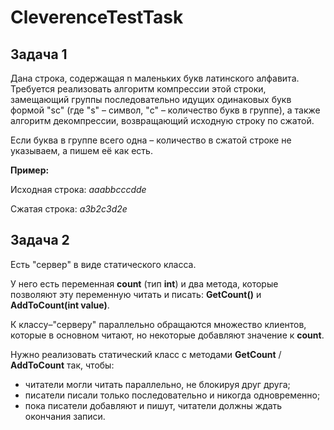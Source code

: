 # CleverenceTestTask
## Задача 1
Дана строка, содержащая n маленьких букв латинского алфавита. Требуется реализовать
алгоритм компрессии этой строки, замещающий группы последовательно идущих
одинаковых букв формой "sc" (где "s" – символ, "с" – количество букв в группе), а также
алгоритм декомпрессии, возвращающий исходную строку по сжатой.

Если буква в группе всего одна – количество в сжатой строке не указываем, а пишем её
как есть.

__Пример:__

Исходная строка: _aaabbcccdde_

Сжатая строка: _a3b2c3d2e_
## Задача 2
Есть "сервер" в виде статического класса.

У него есть переменная __count__ (тип __int__) и два метода, которые позволяют эту
переменную читать и писать: __GetCount()__ и __AddToCount(int value)__.

К классу–"серверу" параллельно обращаются множество клиентов, которые в основном
читают, но некоторые добавляют значение к __count__.

Нужно реализовать статический класс с методами __GetCount__ / __AddToCount__ так,
чтобы:

* читатели могли читать параллельно, не блокируя друг друга;
* писатели писали только последовательно и никогда одновременно;
* пока писатели добавляют и пишут, читатели должны ждать окончания записи.
